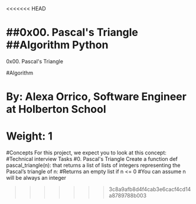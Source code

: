 <<<<<<< HEAD

##0x00. Pascal's Triangle
##Algorithm Python
=======
0x00. Pascal's Triangle

#Algorithm
# By: Alexa Orrico, Software Engineer at Holberton School
# Weight: 1
#Concepts
For this project, we expect you to look at this concept:
#Technical interview
Tasks
#0. Pascal's Triangle
Create a function def pascal_triangle(n): that returns a list of lists of integers representing the Pascal’s triangle of n:
#Returns an empty list if n <= 0
#You can assume n will be always an integer

>>>>>>> 3c8a9afb8d4f4cab3e6cacf4cd14a8789788b003
